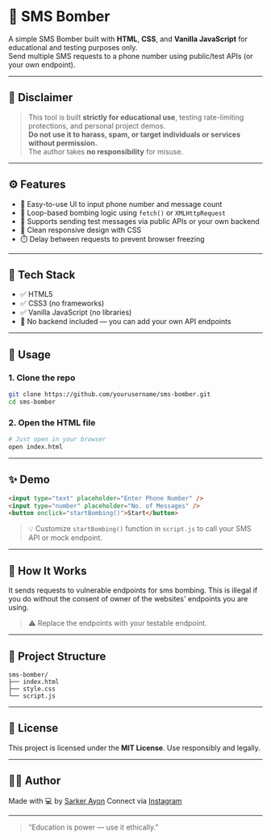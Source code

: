 # 📲 SMS Bomber

A simple SMS Bomber built with **HTML**, **CSS**, and **Vanilla JavaScript** for educational and testing purposes only.  
Send multiple SMS requests to a phone number using public/test APIs (or your own endpoint).

---

## 🚨 Disclaimer

> This tool is built **strictly for educational use**, testing rate-limiting protections, and personal project demos.  
> **Do not use it to harass, spam, or target individuals or services without permission.**  
> The author takes **no responsibility** for misuse.

---

## ⚙️ Features

- 📱 Easy-to-use UI to input phone number and message count
- 🔁 Loop-based bombing logic using `fetch()` or `XMLHttpRequest`
- 💬 Supports sending test messages via public APIs or your own backend
- 🎨 Clean responsive design with CSS
- ⏱️ Delay between requests to prevent browser freezing

---

## 📂 Tech Stack

- ✅ HTML5
- ✅ CSS3 (no frameworks)
- ✅ Vanilla JavaScript (no libraries)
- 🚫 No backend included — you can add your own API endpoints

---

## 🔧 Usage

### 1. Clone the repo

```bash
git clone https://github.com/yourusername/sms-bomber.git
cd sms-bomber
````

### 2. Open the HTML file

```bash
# Just open in your browser
open index.html
```

---

## ✨ Demo

```html
<input type="text" placeholder="Enter Phone Number" />
<input type="number" placeholder="No. of Messages" />
<button onclick="startBombing()">Start</button>
```

> 💡 Customize `startBombing()` function in `script.js` to call your SMS API or mock endpoint.

---

## 🚀 How It Works

It sends requests to vulnerable endpoints for sms bombing. This is illegal if you do without the consent of owner of the websites' endpoints you are using.

> ⚠️ Replace the endpoints with your testable endpoint.

---

## 📁 Project Structure

```
sms-bomber/
├── index.html
├── style.css
└── script.js
```

---

## 📜 License

This project is licensed under the **MIT License**.
Use responsibly and legally.

---

## 🙋‍♂️ Author

Made with 💻 by [Sarker Ayon](https://github.com/amiayon8)
Connect via [Instagram](https://instagram.com/amiayon8)

---

> “Education is power — use it ethically.”
